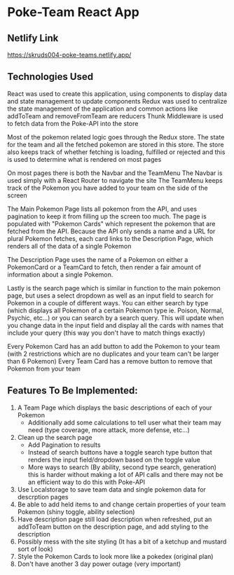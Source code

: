 # Poke-Team React App

## Netlify Link
https://skruds004-poke-teams.netlify.app/

## Technologies Used
React was used to create this application, using components to display data and state management to update components
Redux was used to centralize the state management of the application and common actions like addToTeam and removeFromTeam are reducers
Thunk Middleware is used to fetch data from the Poke-API into the store

Most of the pokemon related logic goes through the Redux store. The state for the team and all the fetched pokemon are stored in this store.
The store also keeps track of whether fetching is loading, fulfilled or rejected and this is used to determine what is rendered on most pages

On most pages there is both the Navbar and the TeamMenu
The Navbar is used simply with a React Router to navigate the site
The TeamMenu keeps track of the Pokemon you have added to your team on the side of the screen

The Main Pokemon Page lists all pokemon from the API, and uses pagination to keep it from filling up the screen too much.
The page is populated with "Pokemon Cards" which represent the pokemon that are fetched from the API. Because the API only sends
a name and a URL for plural Pokemon fetches, each card links to the Description Page, which renders all of the data of a single Pokemon

The Description Page uses the name of a Pokemon on either a PokemonCard or a TeamCard to fetch, then render a fair amount of information
about a single Pokemon. 

Lastly is the search page which is similar in function to the main pokemon page, but uses a select dropdown as well as an input field
to search for Pokemon in a couple of different ways. You can either search by type (which displays all Pokemon of a certain Pokemon type
ie. Poison, Normal, Psychic, etc...) or you can search by a search query. This will update when you change data in the input field and
display all the cards with names that include your query (this way you don't have to match things exactly)

Every Pokemon Card has an add button to add the Pokemon to your team (with 2 restrictions which are no duplicates and your team can't be
larger than 6 Pokemon)
Every Team Card has a remove button to remove that Pokemon from your team

## Features To Be Implemented:
1. A Team Page which displays the basic descriptions of each of your Pokemon
    - Additionally add some calculations to tell user what their team may need (type coverage, more attack, more defense, etc...)
2. Clean up the search page
    - Add Pagination to results
    - Instead of search buttons have a toggle search type button that renders the input field/dropdown based on the toggle value
    - More ways to search (By ability, second type search, generation) this is harder without making a lot of API calls and there
      may not be an efficient way to do this with Poke-API
3. Use Localstorage to save team data and single pokemon data for descrption pages
4. Be able to add held items to and change certain properties of your team Pokemon (shiny toggle, ability selection)
5. Have description page still load description when refreshed, put an addToTeam button on the description page, and add styling to the description
6. Possibly mess with the site styling (It has a bit of a ketchup and mustard sort of look)
7. Style the Pokemon Cards to look more like a pokedex (original plan)
8. Don't have another 3 day power outage (very important)


